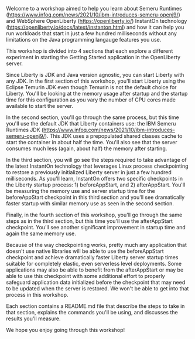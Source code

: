 Welcome to a workshop aimed to help you learn about Semeru Runtimes
(https://www.infoq.com/news/2021/10/ibm-introduces-semeru-openj9/) and
WebSphere OpenLiberty (https://openliberty.io/) InstantOn technology
(https://openliberty.io/docs/latest/instanton.html) and how it can help
you run workloads that start in just a few hundred milliseconds without
any limitations on the Java programming langauge features you use.

This workshop is divided into 4 sections that each explore a different
experiment in starting the Getting Started application in the OpenLiberty
server.

Since Liberty is JDK and Java version agnostic, you can start Liberty with
any JDK. In the first section of this workshop, you'll start Liberty
using the Eclipse Temurin JDK even though Temurin is not the default
choice for Liberty. You'll be looking at the memory usage after startup
and the startup time for this configuration as you vary the number of
CPU cores made available to start the server.

In the second section, you'll go through the same process, but this time
you'll use the default JDK that Liberty containers use: the IBM Semeru
Runtimes JDK (https://www.infoq.com/news/2021/10/ibm-introduces-semeru-openj9/).
This JDK uses a prepopulated shared classes cache to start the container
in about half the time. You'll also see that the server consumes much less
(again, about half) the memory after starting.

In the third section, you will go see the steps required to take advantage
of the latest InstantOn technology that leverages Linux process checkpointing
to restore a previously initialized Liberty server in just a few hundred
milliseconds. As you'll learn, InstantOn offers two specific checkpoints
in the Liberty startup process: 1) beforeAppStart, and 2) afterAppStart.
You'll be measuring the memory use and server startup time for the
beforeAppStart checkpoint in this third section and you'll see dramatically
faster startup with similar memory use as seen in the second section.

Finally, in the fourth section of this workshop, you'll go through the
same steps as in the third section, but this time you'll use the
afterAppStart checkpoint. You'll see another significant improvement
in startup time and again the same memory use.

Because of the way checkpointing works, pretty much any application that
doesn't use native libraries will be able to use the beforeAppStart
checkpoint and achieve dramatically faster Liberty server startup times
suitable for completely elastic, even serverless level deployments. Some
applications may also be able to benefit from the afterAppStart or may
be able to use this checkpoint with some additional effort to properly
safeguard application data initialized before the checkpoint that may
need to be updated when the server is restored. We won't be able to get
into that process in this workshop.

Each section contains a README.md file that describe the steps to take in
that section, explains the commands you'll be using, and discusses the
results you'll measure.

We hope you enjoy going through this workshop!
